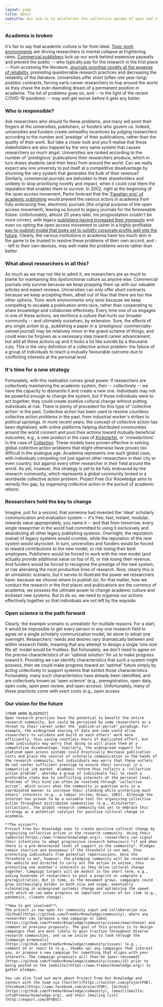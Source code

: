 ```yaml
---
layout: page
title: About
subtitle: Our aim is to accelerate the collective uptake of open and reproducible research practices in academia
---
```


### Academia is broken
It's fair to say that academic culture is far from ideal. [Toxic work environments]((https://www.theguardian.com/higher-education-network/2018/may/18/academia-exploitation-university-mental-health-professors-plagiarism)) are driving researchers to mental collapse at frightening rates. [Commercial publishers](https://journals.plos.org/plosone/article?id=10.1371/journal.pone.0127502) lock up our work behind expensive paywalls and prevent the public -- who typically pay for the research in the first place -- from accessing the literature. [Journals prioritise novelty at the expense of reliability](https://journals.plos.org/plosbiology/article?id=10.1371/journal.pbio.3000117), promoting questionable research practices and decreasing the reliability of the literature. Universities offer short (often one year-long) postdoc contracts, forcing early career researchers to hop around the world as they chase the ever-dwindling dream of a permanent position in academia. The list of problems goes on, and -- in the light of the recent COVID-19 pandemic -- may well get worse before it gets any better.

### Who is responsible?
Ask researchers who should fix these problems, and many will point their fingers at the universities, publishers, or funders who govern us. Indeed, universities and funders create unhealthy incentives by judging researchers according to the number and 'prestige' of their publications, rather than the quality of their work. But take a closer look and you'll realise that these stakeholders are also trapped by the very same system that causes researchers so much angst. Universities are ranked according to the number of 'prestigious' publications their researchers produce, which in turn draws students (and their fees) from around the world. Can we really expect any one university to put itself at a competitive disadvantage by shunning the very system that generates the bulk of their revenue? Similarly, commercial journals are beholden to their shareholders and unlikely to stop prioritising novelty and impact, when it could cost them the reputation that enables them to survive. In 2002, right at the beginning of the open access movement, Parks forecast that the ['Faustian grip' of academic publishing](https://doi.org/10.1080/1350178022000015122) would prevent the various actors in academia from fully embracing free, electronic journals (the original purpose of the open access movement), leaving us bound to legacy journals for the foreseeable future. Unfortunately, almost 20 years later, his prognostation couldn't be more correct, with legacy [publishers having increased their monopoly](https://journals.plos.org/plosone/article?id=10.1371/journal.pone.0127502) and even co-opting the open access movement to usher in a highly profitable [pay-to-publish model that looks set to solidify corporate profits well into the future](http://doi.org/10.18352/lq.10280). Clearly, the various institutions in academia have too much skin in the game to be trusted to resolve these problems of their own accord, and -- left to their own devices, may well make the problems worse rather than better.

### What about researchers in all this?
As much as we may not like to admit it, we researchers are as much to blame for maintaining this dysfunctional culture as anyone else. Commercial journals only survive because we keep propping them up with our valuable articles and expert reviews. Universities can only offer short contracts because we keep accepting them, albeit out of fear that there are too few other options. Toxic work environments only exist because we keep competing to escalate a publication arms race, rather than cooperating to share knowledge and collaborate effectively. Every time one of us engages in one of these actions, we reinforce a culture that hurts our broader community -- and ultimately ourselves, by extension. Sure, the effects of any single action (e.g., publishing a paper in a 'prestigious' commercially-owned journal) may be relatively minor in the grand scheme of things, and could even be forgiven as a necessary step toward career advancement, but add all these actions up and it looks a lot like suicide by a thousand cuts. This is the very definition of a collective action problem: the failure of a group of individuals to reach a mutually favourable outcome due to conflicting interests at the personal level. 

### It's time for a new strategy
Fortunately, with this realisation comes great power. If researchers are collectively maintaining the academic system, then -- collectively -- we have the capacity to dismantle it and create a new one. Individuals may not be powerful enough to change the system, but if those individuals were to act together, they could create positive cultural change without putting individuals at risk. There is plenty of precedent for this type of 'collective action' in the past. Collective action has been used to resolve countless collective action problems in the past, from industrial worker's strikes to political uprisings. In more recent years, the concept of collective action has been digitalised, with online platforms helping distributed communities around the world connect and pool their actions toward mutually beneficial outcomes, e.g., a new product in the case of [Kickstarter](), or 'crowdactions' in the case of [Collaction](). These models have proven effective in solving global collective action problems that might otherwise have proven too difficult in the analogue age. Academia represents one such global case, with individuals competing not just against other researchers in their city or even country, but against every other researcher in their field around the world. As yet, however, this strategy is yet to be fully embraced by the research community, which represents a global community locked in a worldwide collective action problem. Project Free Our Knowledge aims to remedy this gap, by organising collective action in the pursuit of academic reform. 

### Researchers hold the key to change
Imagine, just for a second, that someone had invented the 'ideal' scholarly communication and evaluation system -- it's free, fast, instant, modular, rewards value appropriately, you name it -- and that from tomorrow, every single researcher in the world had committed to using it exclusively and abandoning all other legacy publishing systems. Overnight, the reputation (value) of legacy systems would crumble, while the reputation of the new system would skyrocket. In turn, universities and funders would be forced to reward contributions to the new model, or risk losing their best employees. Publishers would be forced to work with the new model (and actually provide additional value on top of it), or risk losing their revenue. And funders would be forced to recognise the prestige of the new system, or risk alienating the most productive lines of research. Now, clearly this is an unrealistic scenario, but it serves to illustrate the power we researchers have: because we choose where to publish (or, for that matter, how we conduct the research in the first place) and publications are the currency of academia, we possess the ultimate power to change academic culture and kickstart new systems. But to do so, we need to organise our actions effectively together so that individuals are not left by the wayside.

### Open science is the path forward
Clearly, the example scenario is unrealistic for multiple reasons. For a start, it would be impossible to get every person in any one research field to agree on a single scholarly communication model, let alone to adopt one overnight. Researchers' needs and desires vary dramatically between and within research fields, meaning that any attempt to design a single 'one size fits all' model would be fruitless. But fortunately, we don't need to agree on the precise characteristics of an 'optimal solution' for us to make progress toward it. Providing we can identify characteristics that such a system might possess, then we could make progress toward an 'optimal' future simply by acting collectively to support systems that exhibit those characteristics. Fortunately, many such characteristics have already been identified, and are collectively known as 'open science' (e.g., preregistration, open data, open code, open peer review, and open access). Unfortunately, many of these practices come with overt costs (e.g., open access 

### Our vision for the future



~~~~~
[FROM UKRN BLOGPOST]
Open research practices have the potential to benefit the entire research community, but could be perceived by some researchers as a threat to their career under the ‘publish-or-perish’ paradigm. For example, the widespread sharing of data and code could allow researchers to validate and build on each others’ work more efficiently, thus saving countless hours of duplicated effort, but some individuals may worry that doing so will place them at a competitive disadvantage. Similarly, the widespread support for platinum open access systems could drastically decrease publication costs and place the control of scholarly communication in the hands of the research community, but individuals may worry that these outlets do not confer sufficient prestige to ensure their survival in a competitive job market. Academic reform thus reflects a ‘collective action problem’, whereby a group of individuals fail to reach a preferable state due to conflicting interests at the personal level. Problems of this kind can often be resolved through ‘collective action’, which occurs when the community in question acts in a coordinated manner to increase their standing while protecting each others’ interests (e.g., a labour strike; Olson, 1965). Although the internet has proven to be a valuable tool for organising collective action throughout distributed communities (e.g., Kickstarter, Collaction), the global research community has yet to embrace this strategy as a potential catalyst for positive cultural change in academia. 

**The vision**\
Project Free Our Knowledge aims to create positive cultural change by organising collective action in the research community. Using their [website](https://www.freeourknowledge.org/), researchers can signal their intentions to adopt progressive research behaviours *if and when there is a pre-determined level of support in the community*. Pledges remain inactive and anonymous if the threshold is not met, thus protecting individuals from potential repercussions. Once the threshold is met, however, the pledging community will be revealed on the website and directed to carry out the action in unison, thus protecting one another's interests as they drive cultural change together. Campaign targets will be modest in the short term, e.g., asking hundreds of researchers to post a preprint or complete a preregistration. But in time, as the movement grows, campaigns could grow increasingly bolder in both size and scope, eventually culminating in widespread systemic change and optimising the speed with which we can make progress on important issues of our time (e.g., pandemics, climate change).

**How to get involved**\
The project is now open for community input and collaboration via [Github](https://github.com/FreeOurKnowledge/community), where any researcher can [propose a new campaign or idea](https://github.com/FreeOurKnowledge/community/issues/new/choose) and comment on previous proposals. The goal of this process is to design campaigns that are most likely to gain traction throughout diverse research communities, and so we invite you to look through the [campaign proposals](https://github.com/FreeOurKnowledge/community/issues) (e.g., , comment on or react to (e.g., thumbs up) any campaigns that interest you, or propose a new campaign for something that aligns with your interests. The campaign proposals will then be [peer-reviewed](https://github.com/FreeOurKnowledge/community/issues/15) prior to being posted on the [website](https://www.freeourknowledge.org/) to gather pledges.

You can also find out more about Project Free Our Knowledge and connect with the team via [Twitter](https://twitter.com/projectFOK), [Facebook](https://www.facebook.com/projectFOK), [Github](https://github.com/FreeOurKnowledge/community), [email](mailto: info@freeourknowledge.org), and their [mailing list](http://eepurl.com/dFVBVz). 
